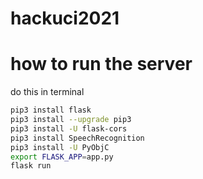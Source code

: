 # hackuci2021
# how to run the server

do this in terminal
``` bash
pip3 install flask
pip3 install --upgrade pip3
pip3 install -U flask-cors
pip3 install SpeechRecognition
pip3 install -U PyObjC
export FLASK_APP=app.py
flask run
```
